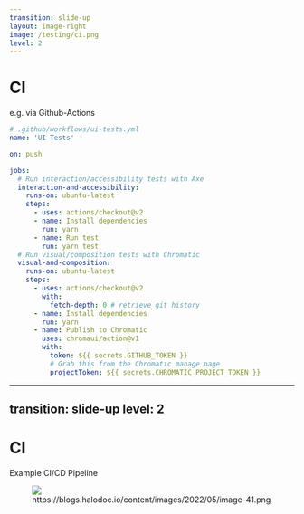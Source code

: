 ```yaml
---
transition: slide-up
layout: image-right
image: /testing/ci.png
level: 2
---
```


# CI

e.g. via Github-Actions

```yaml {monaco}
# .github/workflows/ui-tests.yml
name: 'UI Tests'

on: push

jobs:
  # Run interaction/accessibility tests with Axe
  interaction-and-accessibility:
    runs-on: ubuntu-latest
    steps:
      - uses: actions/checkout@v2
      - name: Install dependencies
        run: yarn
      - name: Run test
        run: yarn test
  # Run visual/composition tests with Chromatic
  visual-and-composition:
    runs-on: ubuntu-latest
    steps:
      - uses: actions/checkout@v2
        with:
          fetch-depth: 0 # retrieve git history
      - name: Install dependencies
        run: yarn
      - name: Publish to Chromatic
        uses: chromaui/action@v1
        with:
          token: ${{ secrets.GITHUB_TOKEN }}
          # Grab this from the Chromatic manage page
          projectToken: ${{ secrets.CHROMATIC_PROJECT_TOKEN }}
```

---
transition: slide-up
level: 2
---

# CI

Example CI/CD Pipeline

<figure>
  <img src="/testing/ci-pipeline.png"/>
  <figcaption>https://blogs.halodoc.io/content/images/2022/05/image-41.png</figcaption>
</figure>
